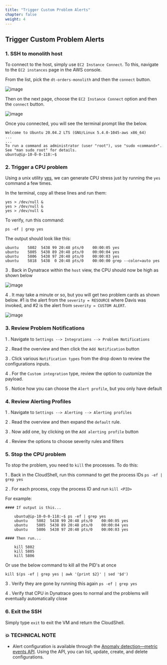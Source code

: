 ```yaml
---
title: "Trigger Custom Problem Alerts"
chapter: false
weight: 4
---
```

## Trigger Custom Problem Alerts

### 1. SSH to monolith host 

To connect to the host, simply use `EC2 Instance Connect`.  To this, navigate to the `EC2 instances` page in the AWS console.

From the list, pick the `dt-orders-monolith` and then the `connect` button.

![image](/images/aws-lab4-role_aws-ec2-connect-list.png)

Then on the next page, choose the `EC2 Instance Connect` option and then the `connect` button.

![image](/images/aws-lab4-role_aws-ec2-connect.png)

Once you connected, you will see the terminal prompt like the below.

```
Welcome to Ubuntu 20.04.2 LTS (GNU/Linux 5.4.0-1045-aws x86_64)
...
...
To run a command as administrator (user "root"), use "sudo <command>".
See "man sudo_root" for details.
ubuntu@ip-10-0-0-118:~$ 
```

### 2. Trigger a CPU problem

Using a unix utility <a href="https://linuxconfig.org/how-to-stress-test-your-cpu-on-linux" target="_blank">yes</a>, we can generate CPU stress just by running the `yes` command a few times.

In the terminal, copy all these lines and run them:

```
yes > /dev/null &
yes > /dev/null &
yes > /dev/null &
```

To verify, run this command:

```
ps -ef | grep yes
```

The output should look like this:

```
ubuntu    5802  5438 99 20:48 pts/0    00:00:05 yes
ubuntu    5805  5438 89 20:48 pts/0    00:00:04 yes
ubuntu    5806  5438 97 20:48 pts/0    00:00:03 yes
ubuntu    5818  5438  0 20:48 pts/0    00:00:00 grep --color=auto yes
```
3 . Back in Dynatrace within the `host` view, the CPU should now be high as shown below

![image](/images/aws-lab4-role_lab4-cpu.png)

4 . It may take a minute or so, but you will get two problem cards as shown below.  #1 is the alert from the `severity = RESOURCE` where Davis was invoked, and #2 is the alert from `severity = CUSTOM ALERT`.

![image](/images/aws-lab4-role_lab4-custom-alert-problems.png)

### 3. Review Problem Notifications

1 . Navigate to `Settings --> Integrations --> Problem Notifications` 

2 . Read the overview and then click the `Add Notification` button

3 . Click various `Notification types` from the drop down to review the configurations inputs.

4 . For the `Custom integration` type, review the option to customize the payload.

5 . Notice how you can choose the `Alert profile`, but you only have default

### 4. Review Alerting Profiles

1 . Navigate to `Settings --> Alerting --> Alerting profiles`

2 . Read the overview and then expand the `default` rule.

3 . Now add one, by clicking on the `Add alerting profile` button

4 . Review the options to choose severity rules and filters

### 5. Stop the CPU problem

To stop the problem, you need to `kill` the processes.  To do this:

1 . Back in the CloudShell, run this command to get the process IDs `ps -ef | grep yes`

2 . For each process, copy the process ID and run `kill <PID>`

For example:

```
#### If output is this...

    ubuntu@ip-10-0-0-118:~$ ps -ef | grep yes
    ubuntu    5802  5438 99 20:48 pts/0    00:00:05 yes
    ubuntu    5805  5438 89 20:48 pts/0    00:00:04 yes
    ubuntu    5806  5438 97 20:48 pts/0    00:00:03 yes

#### Then run...

    kill 5802
    kill 5805
    kill 5806
```
Or use the below command to kill all the PID's at once
```
kill $(ps -ef | grep yes | awk '{print $2}' | sed '$d')
```

3 . Verify they are gone by running this again `ps -ef | grep yes`

4 . Verify that CPU in Dynatrace goes to normal and the problems will eventually automatically close

### 6. Exit the SSH

Simply type `exit` to exit the VM and return the CloudShell.

### 💥 **TECHNICAL NOTE** 

* Alert configuration is available through the <a href="https://www.dynatrace.com/support/help/dynatrace-api/configuration-api/anomaly-detection-api/anomaly-detection-api-metric-events/" target="_blank">Anomaly detection—metric events API</a>. Using the API, you can list, update, create, and delete configurations.

